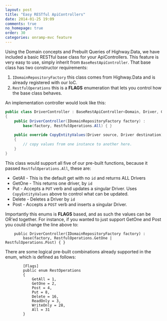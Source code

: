 ```yaml
---
layout: post
title: "Easy RESTful ApiControllers"
date: 2014-01-25 19:09
comments: true
no_homepage: true
order: 30
categories: onramp-mvc feature
---
```


Using the Domain concepts and Prebuilt Queries of Highway.Data, we have included a basic RESTful base class for your ApiControllers.  This feature is very easy to use, simply inherit from `BaseRestApiController`.  That base class has two constructor requirements:

1. `IDomainRepositoryFactory` this class comes from Highway.Data and is already registered with our IoC.
2. `RestfulOperations` this is a **FLAGS** enumeration that lets you control how the base class behaves.

An implementation controller would look like this:

``` csharp
public class DriverController : BaseRestApiController<Domain, Driver, Guid>
{
	public DriverController(IDomainRepositoryFactory factory) :
		base(factory, RestfulOperations.All) { }
		
	public override CopyEntityValues(Driver source, Driver destination)
	{
		// copy values from one instance to another here.
	}
}
```

This class would support all five of our pre-built functions, because it passed `RestfulOperations.All`, these are:

* GetAll - This is the default get with no `id` and returns ALL Drivers
* GetOne - This returns one driver, by `id`
* Put - Accepts a `PUT` verb and updates a singular Driver.  Uses `CopyEntityValues` above to control what can be updated.
* Delete - Deletes a Driver by `id`
* Post - Accepts a `POST` verb and inserts a singular Driver.

Importantly this enums is **FLAGS** based, and as such the values can be OR'ed together.  For instance, if you wanted to just support GetOne and Post you could change the line above to:

```
	public DriverController(IDomainRepositoryFactory factory) :
		base(factory, RestfulOperations.GetOne | RestfulOperations.Post) { }
```

There are some logical pre-built combinations already supported in the enum, which is defined as follows:

```
        [Flags]
        public enum RestOperations
        {
            GetAll = 1,
            GetOne = 2,
            Post = 4,
            Put = 8,
            Delete = 16,
            ReadOnly = 3,
            WriteOnly = 28,
            All = 31
        }
```